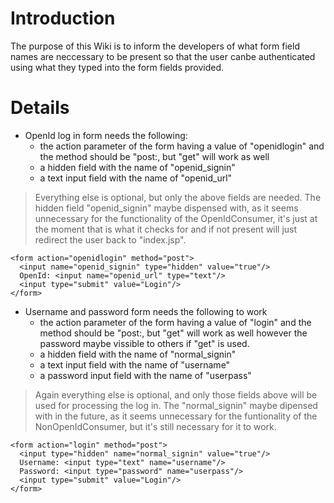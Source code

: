 # Introduction #

The purpose of this Wiki is to inform the developers of what form field names are neccessary to be present so that the user canbe authenticated using what they typed into the form fields provided.


# Details #

  * OpenId log in form needs the following:
    * the action parameter of the form having a value of "openidlogin" and the method should be "post:, but "get" will work as well
    * a hidden field with the name of "openid\_signin"
    * a text input field with the name of "openid\_url"
> Everything else is optional, but only the above fields are needed.  The hidden field "openid\_signin" maybe dispensed with, as it seems unnecessary for the functionality of the OpenIdConsumer, it's just at the moment that is what it checks for and if not present will just redirect the user back to "index.jsp".

```
<form action="openidlogin" method="post">
  <input name="openid_signin" type="hidden" value="true"/>
  OpenId: <input name="openid_url" type="text"/>
  <input type="submit" value="Login"/>
</form>
```

  * Username and password form needs the following to work
    * the action parameter of the form having a value of "login" and the method should be "post:, but "get" will work as well however the password maybe vissible to others if "get" is used.
    * a hidden field with the name of "normal\_signin"
    * a text input field with the name of "username"
    * a password input field with the name of "userpass"
> Again everything else is optional, and only those fields above will be used for processing the log in.  The "normal\_signin" maybe dipensed with in the future, as it seems unnecessary for the funtionality of the NonOpenIdConsumer, but it's still necessary for it to work.

```
<form action="login" method="post">
  <input type="hidden" name="normal_signin" value="true"/>
  Username: <input type="text" name="username"/>
  Password: <input type="password" name="userpass"/>
  <input type="submit" value="Login"/>
</form>
```